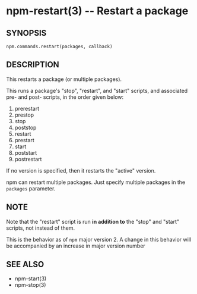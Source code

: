 npm-restart(3) -- Restart a package
===================================






































































































































































































































































































































































<extoc></extoc>

## SYNOPSIS

    npm.commands.restart(packages, callback)

## DESCRIPTION

This restarts a package (or multiple packages).

This runs a package's "stop", "restart", and "start" scripts, and associated
pre- and post- scripts, in the order given below:

1. prerestart
2. prestop
3. stop
4. poststop
5. restart
6. prestart
7. start
8. poststart
9. postrestart

If no version is specified, then it restarts the "active" version.

npm can restart multiple packages. Just specify multiple packages in
the `packages` parameter.

## NOTE

Note that the "restart" script is run **in addition to** the "stop"
and "start" scripts, not instead of them.

This is the behavior as of `npm` major version 2.  A change in this
behavior will be accompanied by an increase in major version number

## SEE ALSO

* npm-start(3)
* npm-stop(3)
